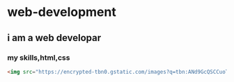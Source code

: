 # web-development
## i am a web developar
### my skills,html,css
~~~ html 
<img src="https://encrypted-tbn0.gstatic.com/images?q=tbn:ANd9GcQSCCuoTVNZNKSrRxtcJTJPqdmTFftbCWjTiTBr3nS4&s">
~~~
